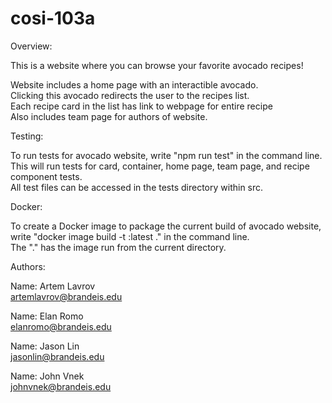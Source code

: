 # cosi-103a
Overview: <br>

This is a website where you can browse your favorite avocado recipes!<br>

Website includes a home page with an interactible avocado.<br>
Clicking this avocado redirects the user to the recipes list.<br>
Each recipe card in the list has link to webpage for entire recipe<br>
Also includes team page for authors of website.<br>


Testing: <br>

To run tests for avocado website, write "npm run test" in the command line.<br>
This will run tests for card, container, home page, team page, and recipe component tests.<br>
All test files can be accessed in the tests directory within src.<br>


Docker: <br>

To create a Docker image to package the current build of avocado website, <br>
write "docker image build -t <image-name>:latest ." in the command line.<br>
The "." has the image run from the current directory.<br>


Authors: <br>

Name: Artem Lavrov <br>
artemlavrov@brandeis.edu <br>

Name: Elan Romo <br>
elanromo@brandeis.edu <br>

Name: Jason Lin <br>
jasonlin@brandeis.edu <br>

Name: John Vnek <br>
johnvnek@brandeis.edu <br>